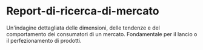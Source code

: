 # Report-di-ricerca-di-mercato
Un'indagine dettagliata delle dimensioni, delle tendenze e del comportamento dei consumatori di un mercato. Fondamentale per il lancio o il perfezionamento di prodotti.
